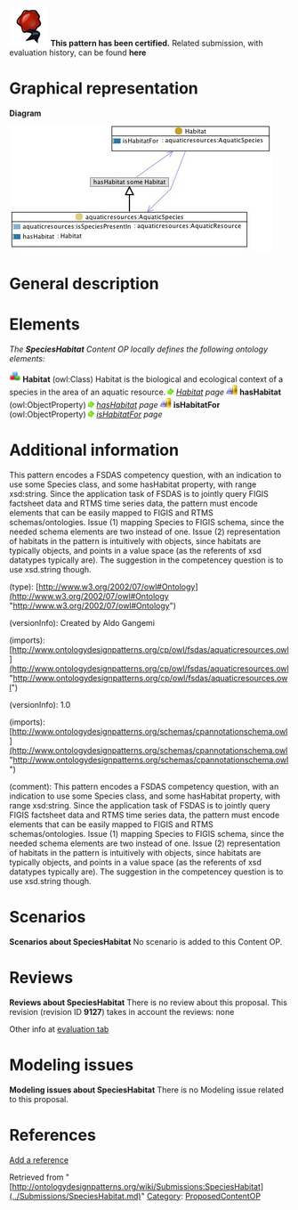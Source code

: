 [![](../images/thumb/b/b5/Certified.png/70px-Certified.png)](../Image/Certified.png.md "Certified.png") __This pattern has been certified.__
Related submission, with evaluation history, can be found __here__





#  Graphical representation


__Diagram__




[![Image:Specieshabitat.jpg](../images/6/63/Specieshabitat.jpg)](../Image/Specieshabitat.jpg.md "Image:Specieshabitat.jpg")




#  General description


  




#  Elements


_The __SpeciesHabitat__ Content OP locally defines the following ontology elements:_



[![Class](../images/thumb/2/27/Class.gif/20px-Class.gif)](../Image/Class.gif.md "Class") __Habitat__ (owl:Class) Habitat is the biological and ecological context of a species in the area of an aquatic resource. 
 [![](../images/thumb/8/87/ArrowRight.gif/11px-ArrowRight.gif)](../Image/ArrowRight.gif.md "ArrowRight.gif") _[Habitat](../Submissions/SpeciesHabitat/Habitat.md "Submissions:SpeciesHabitat/Habitat") page_
[![ObjectProperty](../images/thumb/c/c3/ObjectProperty.gif/20px-ObjectProperty.gif)](../Image/ObjectProperty.gif.md "ObjectProperty") __hasHabitat__ (owl:ObjectProperty) 
 [![](../images/thumb/8/87/ArrowRight.gif/11px-ArrowRight.gif)](../Image/ArrowRight.gif.md "ArrowRight.gif") _[hasHabitat](../Submissions/SpeciesHabitat/hasHabitat.md "Submissions:SpeciesHabitat/hasHabitat") page_
[![ObjectProperty](../images/thumb/c/c3/ObjectProperty.gif/20px-ObjectProperty.gif)](../Image/ObjectProperty.gif.md "ObjectProperty") __isHabitatFor__ (owl:ObjectProperty) 
 [![](../images/thumb/8/87/ArrowRight.gif/11px-ArrowRight.gif)](../Image/ArrowRight.gif.md "ArrowRight.gif") _[isHabitatFor](../Submissions/SpeciesHabitat/isHabitatFor.md "Submissions:SpeciesHabitat/isHabitatFor") page_
#  Additional information


This pattern encodes a FSDAS competency question, with an indication to use some Species class, and some hasHabitat property, with range xsd:string.
Since the application task of FSDAS is to jointly query FIGIS factsheet data and RTMS time series data, the pattern must encode elements that can be easily mapped to FIGIS and RTMS schemas/ontologies.
Issue (1) mapping Species to FIGIS schema, since the needed schema elements are two instead of one.
Issue (2) representation of habitats in the pattern is intuitively with objects, since habitats are typically objects, and points in a value space (as the referents of xsd datatypes typically are). The suggestion in the competencey question is to use xsd.string though.


(type): [http://www.w3.org/2002/07/owl#Ontology](http://www.w3.org/2002/07/owl#Ontology "http://www.w3.org/2002/07/owl#Ontology")


(versionInfo): Created by Aldo Gangemi


(imports): [http://www.ontologydesignpatterns.org/cp/owl/fsdas/aquaticresources.owl](http://www.ontologydesignpatterns.org/cp/owl/fsdas/aquaticresources.owl "http://www.ontologydesignpatterns.org/cp/owl/fsdas/aquaticresources.owl")


(versionInfo): 1.0


(imports): [http://www.ontologydesignpatterns.org/schemas/cpannotationschema.owl](http://www.ontologydesignpatterns.org/schemas/cpannotationschema.owl "http://www.ontologydesignpatterns.org/schemas/cpannotationschema.owl")


(comment): This pattern encodes a FSDAS competency question, with an indication to use some Species class, and some hasHabitat property, with range xsd:string.
Since the application task of FSDAS is to jointly query FIGIS factsheet data and RTMS time series data, the pattern must encode elements that can be easily mapped to FIGIS and RTMS schemas/ontologies.
Issue (1) mapping Species to FIGIS schema, since the needed schema elements are two instead of one.
Issue (2) representation of habitats in the pattern is intuitively with objects, since habitats are typically objects, and points in a value space (as the referents of xsd datatypes typically are). The suggestion in the competencey question is to use xsd.string though.



#  Scenarios



__Scenarios about SpeciesHabitat__
No scenario is added to this Content OP.




#  Reviews



__Reviews about SpeciesHabitat__
There is no review about this proposal.
This revision (revision ID __9127__) takes in account the reviews: none


Other info at [evaluation tab](http://ontologydesignpatterns.org/wiki/index.php?title=Submissions:SpeciesHabitat&action=evaluation "http://ontologydesignpatterns.org/wiki/index.php?title=Submissions:SpeciesHabitat&action=evaluation")




  




#  Modeling issues



__Modeling issues about SpeciesHabitat__
There is no Modeling issue related to this proposal.




  




#  References


[Add a reference](index.php@title=Odp%253AAdd_reference&subject=../Submissions/SpeciesHabitat.md "http://ontologydesignpatterns.org/wiki/index.php?title=Odp:Add_reference&subject=Submissions%3ASpeciesHabitat")


  






Retrieved from "[http://ontologydesignpatterns.org/wiki/Submissions:SpeciesHabitat](../Submissions/SpeciesHabitat.md)"
 [Category](http://ontologydesignpatterns.org/wiki/Special:Categories "Special:Categories"): [ProposedContentOP](../Category/ProposedContentOP.md "Category:ProposedContentOP")